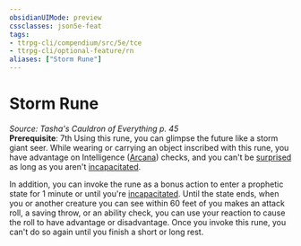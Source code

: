 ```yaml
---
obsidianUIMode: preview
cssclasses: json5e-feat
tags:
- ttrpg-cli/compendium/src/5e/tce
- ttrpg-cli/optional-feature/rn
aliases: ["Storm Rune"]
---
```

# Storm Rune
*Source: Tasha's Cauldron of Everything p. 45*  
**Prerequisite**: 7th
Using this rune, you can glimpse the future like a storm giant seer. While wearing or carrying an object inscribed with this rune, you have advantage on Intelligence ([Arcana](3-Mechanics/CLI/rules/skills.md#Arcana)) checks, and you can't be [surprised](3-Mechanics/CLI/rules/conditions.md#Surprised) as long as you aren't [incapacitated](3-Mechanics/CLI/rules/conditions.md#Incapacitated).

In addition, you can invoke the rune as a bonus action to enter a prophetic state for 1 minute or until you're [incapacitated](3-Mechanics/CLI/rules/conditions.md#Incapacitated). Until the state ends, when you or another creature you can see within 60 feet of you makes an attack roll, a saving throw, or an ability check, you can use your reaction to cause the roll to have advantage or disadvantage. Once you invoke this rune, you can't do so again until you finish a short or long rest.